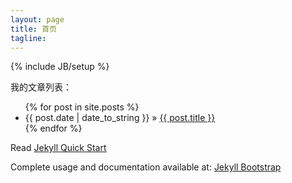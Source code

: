 ```yaml
---
layout: page
title: 首页 
tagline: 
---
```

{% include JB/setup %}

我的文章列表：

<ul class="posts">
  {% for post in site.posts %}
    <li><span>{{ post.date | date_to_string }}</span> &raquo; <a href="{{ BASE_PATH }}{{ post.url }}">{{ post.title }}</a></li>
  {% endfor %}
</ul>

Read [Jekyll Quick Start](http://jekyllbootstrap.com/usage/jekyll-quick-start.html)

Complete usage and documentation available at: [Jekyll Bootstrap](http://jekyllbootstrap.com)
